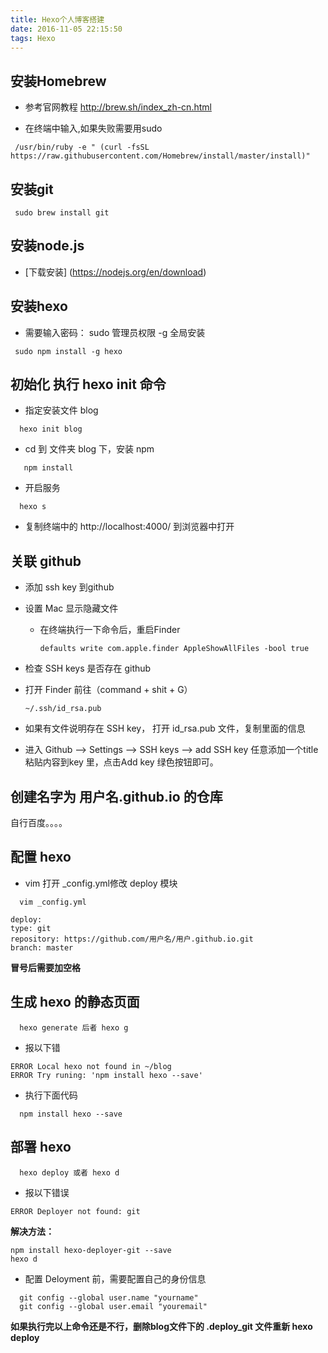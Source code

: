 ```yaml
---
title: Hexo个人博客搭建
date: 2016-11-05 22:15:50
tags: Hexo
---
```


## 安装Homebrew

- 参考官网教程  <http://brew.sh/index_zh-cn.html>

- 在终端中输入,如果失败需要用sudo

```
 /usr/bin/ruby -e " (curl -fsSL https://raw.githubusercontent.com/Homebrew/install/master/install)"
```

## 安装git
```
 sudo brew install git
```
## 安装node.js

- [下载安装] (https://nodejs.org/en/download) 


## 安装hexo

- 需要输入密码： sudo 管理员权限 -g 全局安装

```
 sudo npm install -g hexo
```

## 初始化 执行 hexo init 命令

- 指定安装文件 blog

```
  hexo init blog
```

- cd 到 文件夹 blog 下，安装 npm

```
   npm install
```
- 开启服务 

```
  hexo s
```

- 复制终端中的 http://localhost:4000/ 到浏览器中打开

## 关联 github

- 添加 ssh key 到github

- 设置 Mac 显示隐藏文件

  - 在终端执行一下命令后，重启Finder

	```
	defaults write com.apple.finder AppleShowAllFiles -bool true
	```

- 检查 SSH keys 是否存在 github

 - 打开 Finder 前往（command + shit + G）

	```
	~/.ssh/id_rsa.pub
	```

- 如果有文件说明存在 SSH key， 打开 id_rsa.pub 文件，复制里面的信息
- 进入 Github –> Settings –> SSH keys –> add SSH key
任意添加一个title 粘贴内容到key 里，点击Add key 绿色按钮即可。


## 创建名字为 用户名.github.io 的仓库

自行百度。。。。

## 配置 hexo

- vim 打开 _config.yml修改 deploy 模块

```
  vim _config.yml
```
```
deploy:
type: git
repository: https://github.com/用户名/用户.github.io.git
branch: master
```
**冒号后需要加空格**

## 生成 hexo 的静态页面
```
  hexo generate 后者 hexo g
```

- 报以下错

```
ERROR Local hexo not found in ~/blog
ERROR Try runing: 'npm install hexo --save'
```

- 执行下面代码

```
  npm install hexo --save
```
## 部署 hexo

```
  hexo deploy 或者 hexo d
```

- 报以下错误

```
ERROR Deployer not found: git
```

**解决方法：**

```
npm install hexo-deployer-git --save
hexo d
```

- 配置 Deloyment 前，需要配置自己的身份信息

```
  git config --global user.name "yourname"
  git config --global user.email "youremail"
```

**如果执行完以上命令还是不行，删除blog文件下的 .deploy_git 文件重新 hexo deploy**
